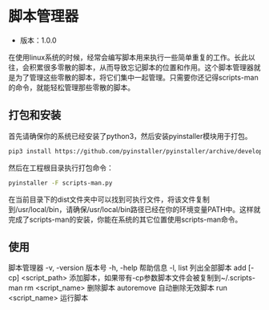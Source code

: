 # 脚本管理器

* 版本：1.0.0

在使用linux系统的时候，经常会编写脚本用来执行一些简单重复的工作。长此以往，会积累很多零散的脚本，从而导致忘记脚本的位置和作用。这个脚本管理器就是为了管理这些零散的脚本，将它们集中一起管理。只需要你还记得scripts-man的命令，就能轻松管理那些零散的脚本。



## 打包和安装

首先请确保你的系统已经安装了python3，然后安装pyinstaller模块用于打包。

```bash
pip3 install https://github.com/pyinstaller/pyinstaller/archive/develop.tar.gz
```

然后在工程根目录执行打包命令：

```bash
pyinstaller -F scripts-man.py
```

在当前目录下的dist文件夹中可以找到可执行文件，将该文件复制到/usr/local/bin，请确保/usr/local/bin路径已经在你的环境变量PATH中。这样就完成了scripts-man的安装，你能在系统的其它位置使用scripts-man命令。



## 使用

脚本管理器
  -v, -version 版本号
  -h, -help 帮助信息
  -l, list 列出全部脚本
  add [-cp] <script_path> 添加脚本，如果带有-cp参数脚本文件会被复制到~/.scripts-man
  rm <script_name> 删除脚本
  autoremove 自动删除无效脚本
  run <script_name> 运行脚本